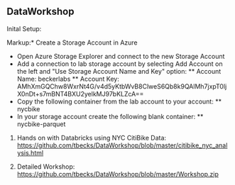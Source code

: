## DataWorkshop

Inital Setup:

Markup:* Create a Storage Account in Azure
* Open Azure Storage Explorer and connect to the new Storage Account
* Add a connection to lab storage account by selecting Add Account on the left and "Use Storage Account Name and Key" option:
** Account Name: beckerlabs
** Account Key: AMhXmGQChw8WxrNt4G/v4d5yKtbWvB8ClweS6Qb8k9QAlMh7jxpT0ljX0nDt+s7mBNT4BXU2yelkMJ97bKLZcA== 
* Copy the following container from the lab account to your account: 
** nycbike
* In your storage account create the following blank container:
** nycbike-parquet


1. Hands on with Databricks using NYC CitiBike Data: https://github.com/tbecks/DataWorkshop/blob/master/citibike_nyc_analysis.html

2. Detailed Workshop: https://github.com/tbecks/DataWorkshop/blob/master/Workshop.zip


